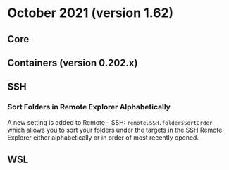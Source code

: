 # October 2021 (version 1.62)

## Core

## Containers (version 0.202.x)

## SSH

### Sort Folders in Remote Explorer Alphabetically

A new setting is added to Remote - SSH: `remote.SSH.foldersSortOrder` which allows you to sort your folders under the targets in the SSH Remote Explorer either alphabetically or in order of most recently opened.



## WSL
